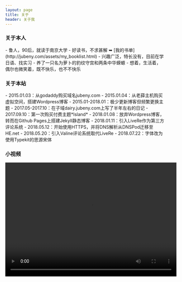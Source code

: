 ```yaml
---
layout: page 
title: 关于
header: 关于我
---
```

<h3>关于本人</h3>
- 鲁人，90后，就读于南京大学
- 好读书，不求甚解 ➥ [我的书单](http://jubeny.com/assets/my_booklist.html)
- 兴趣广泛，特长没有，目前在学日语、找实习
- 养了一只名为萝卜的豹纹守宫和两条中华蝾螈
- 想着，生活着，偶尔也微笑着，既不快乐，也不不快乐

<h3>关于本站</h3>
- 2015.01.03：从godaddy购买域名jubeny.com
- 2015.01.04：从老薛主机购买虚拟空间，搭建Wordpress博客
- 2015.01-2018.01：极少更新博客但频繁更换主题
- 2017.05-2017.10：在子域dairy.jubeny.com上写了半年左右的日记
- 2017.09.10：第一次购买付费主题*Island*
- 2018.01.08：放弃Wordpress博客，转而在Github Pages上搭建Jekyll静态博客
- 2018.01.11：引入LiveRe作为第三方评论系统 
- 2018.05.12：开始使用HTTPS，并将DNS解析从DNSPod迁移至HE.net
- 2018.05.20：引入Valine评论系统取代LiveRe
- 2018.07.22：字体改为使用Typekit的思源宋体

<h3>小视频</h3>
<video width="540" height="360" controls="controls">
    <source src="/assets/about.mp4" type="video/mp4">
</video>
